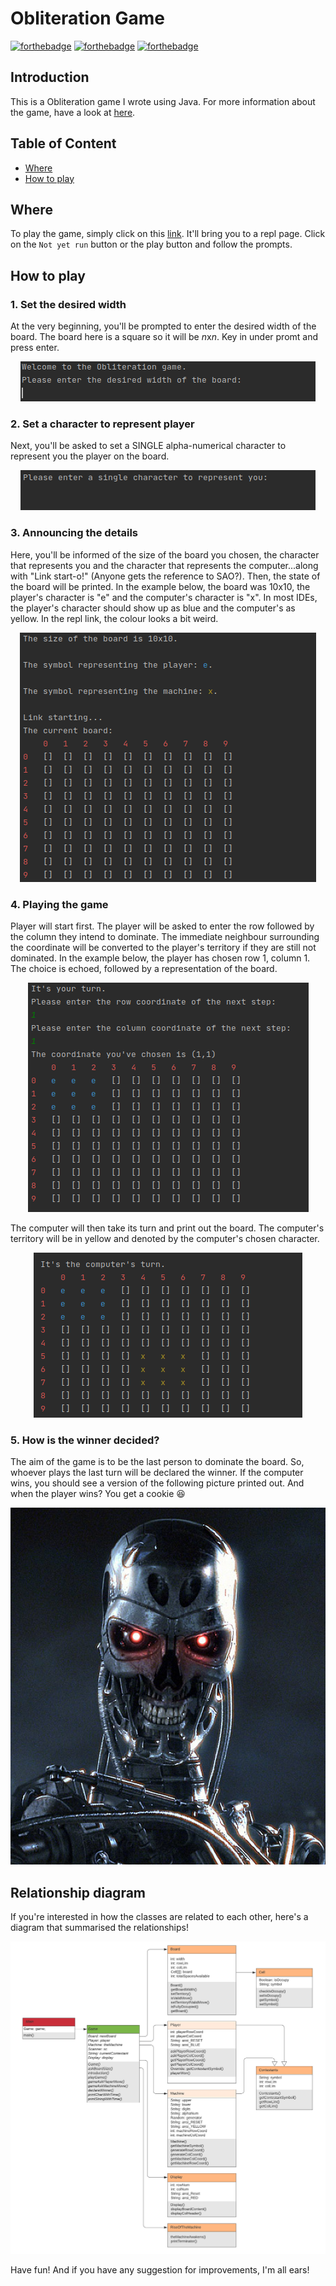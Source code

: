 # Obliteration Game
[![forthebadge](https://forthebadge.com/images/badges/made-with-java.svg)](https://forthebadge.com)
[![forthebadge](https://forthebadge.com/images/badges/powered-by-coffee.svg)](https://forthebadge.com)
[![forthebadge](https://forthebadge.com/images/badges/built-with-love.svg)](https://forthebadge.com)

## Introduction
This is a Obliteration game I wrote using Java. For more information about the game, have a look at [here](http://www.papg.com/show?2XMX). 

## Table of Content

- [Where](#where)
- [How to  play](#how-to-play)


## Where
To play the game, simply click on this [link](https://repl.it/@hannz88/ObliterationGameJava). It'll bring you to a repl page. Click on the `Not yet run` button or the play button and follow the prompts.

## How to play
### 1. Set the desired width
At the very beginning, you'll be prompted to enter the desired width of the board. The board here is a square so it will be *n*x*n*. Key in under promt and press enter.

<p align="center">
    <img src="https://github.com/hannz88/Obliteration_Game_Java/blob/main/Images/Desired_width.png" alt="Desired width of board">
</p>

### 2. Set a character to represent player
Next, you'll be asked to set a SINGLE alpha-numerical character to represent you the player on the board.

<p align="center">
    <img src="https://github.com/hannz88/Obliteration_Game_Java/blob/main/Images/represent.png" alt="Key in characters to represent players">
</p>

### 3. Announcing the details
Here, you'll be informed of the size of the board you chosen, the character that represents you and the character that represents the computer...along with "Link start-o!" (Anyone gets the reference to SAO?). Then, the state of the board will be printed. In the example below, the board was 10x10, the player's character is "e" and the computer's character is "x". In most IDEs, the player's character should show up as blue and the computer's as yellow. In the repl link, the colour looks a bit weird.

<p align="center">
    <img src="https://github.com/hannz88/Obliteration_Game_Java/blob/main/Images/Announcing_details.png" alt="Announcing the details of the game">
</p>

### 4. Playing the game
Player will start first. The player will be asked to enter the row followed by the column they intend to dominate. The immediate neighbour surrounding the coordinate will be converted to the player's territory if they are still not dominated. In the example below, the player has chosen row 1, column 1. The choice is echoed, followed by a representation of the board.

<p align="center">
    <img src="https://github.com/hannz88/Obliteration_Game_Java/blob/main/Images/Entering_coordinates.png" alt="Entering coordinates">
</p>

The computer will then take its turn and print out the board. The computer's territory will be in yellow and denoted by the computer's chosen character.

<p align="center">
    <img src="https://github.com/hannz88/Obliteration_Game_Java/blob/main/Images/Computer_game.png" alt="The board after the computer make a decision">
</p>

### 5. How is the winner decided?
The aim of the game is to be the last person to dominate the board. So, whoever plays the last turn will be declared the winner. If the computer wins, you should see a version of the following picture printed out. And when the player wins? You get a cookie :laughing:

<p align="center">
    <img src="https://github.com/hannz88/Obliteration_Game_Java/blob/main/Images/astalavista.jpg" alt="The T1000">
</p>

## Relationship diagram
If you're interested in how the classes are related to each other, here's a diagram that summarised the relationships!

<p align="center">
    <img src="https://github.com/hannz88/Obliteration_Game_Java/blob/main/Images/Obliteration_Game_Java.png" alt="Relationship diagram of the classes">
</p>

Have fun! And if you have any suggestion for improvements, I'm all ears!
